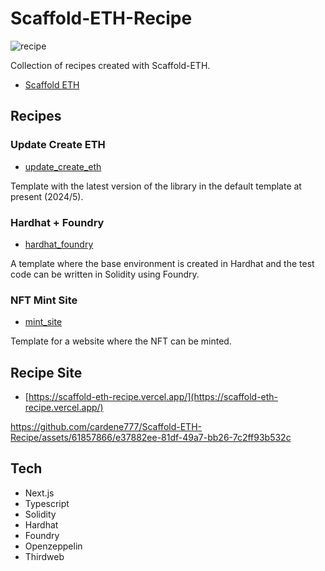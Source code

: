 # Scaffold-ETH-Recipe

![recipe](https://github.com/cardene777/Scaffold-ETH-Recipe/assets/61857866/8e3ba61c-0f5c-421a-af1a-ed35b4695901)

Collection of recipes created with Scaffold-ETH.

- [Scaffold ETH](https://docs.scaffoldeth.io/)

## Recipes

### Update Create ETH

- [update_create_eth](https://github.com/cardene777/Scaffold-ETH-Recipe/tree/develop/packages/update_create_eth)

Template with the latest version of the library in the default template at present (2024/5).

### Hardhat + Foundry

- [hardhat_foundry](./packages/base/docs/hardhat_foundry.md)

A template where the base environment is created in Hardhat and the test code can be written in Solidity using Foundry.

### NFT Mint Site

- [mint_site](./packages/base/docs/mint.md)

Template for a website where the NFT can be minted.

## Recipe Site

- [https://scaffold-eth-recipe.vercel.app/](https://scaffold-eth-recipe.vercel.app/)

https://github.com/cardene777/Scaffold-ETH-Recipe/assets/61857866/e37882ee-81df-49a7-bb26-7c2ff93b532c

## Tech

- Next.js
- Typescript
- Solidity
- Hardhat
- Foundry
- Openzeppelin
- Thirdweb
